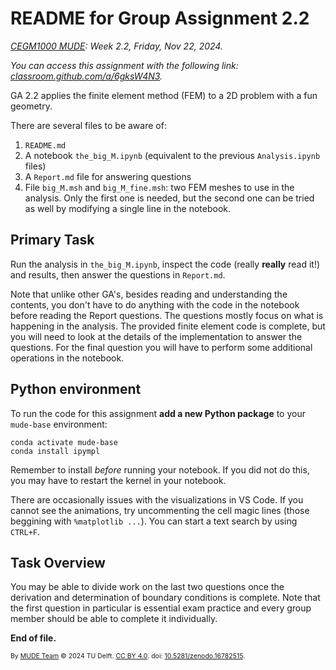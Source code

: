 # README for Group Assignment 2.2

*[CEGM1000 MUDE](http://mude.citg.tudelft.nl/): Week 2.2, Friday, Nov 22, 2024.*

_You can access this assignment with the following link: [classroom.github.com/a/6gksW4N3](https://classroom.github.com/a/6gksW4N3)._

GA 2.2 applies the finite element method (FEM) to a 2D problem with a fun geometry.

There are several files to be aware of:

1. `README.md`
2. A notebook `the_big_M.ipynb` (equivalent to the previous `Analysis.ipynb` files)
3. A `Report.md` file for answering questions
4. File `big_M.msh` and `big_M_fine.msh`: two FEM meshes to use in the analysis. Only the first one is needed, but the second one can be tried as well by modifying a single line in the notebook. 

## Primary Task

Run the analysis in `the_big_M.ipynb`, inspect the code (really **really** read it!) and results, then answer the questions in `Report.md`.

Note that unlike other GA's, besides reading and understanding the contents, you don't have to do anything with the code in the notebook before reading the Report questions. The questions mostly focus on what is happening in the analysis. The provided finite element code is complete, but you will need to look at the details of the implementation to answer the questions. For the final question you will have to perform some additional operations in the notebook.

## Python environment

To run the code for this assignment **add a new Python package** to your `mude-base` environment:

```
conda activate mude-base
conda install ipympl
```
Remember to install _before_ running your notebook. If you did not do this, you may have to restart the kernel in your notebook.

There are occasionally issues with the visualizations in VS Code. If you cannot see the animations, try uncommenting the cell magic lines (those beggining with `%matplotlib ...`). You can start a text search by using `CTRL+F`. 

## Task Overview

You may be able to divide work on the last two questions once the derivation and determination of boundary conditions is complete. Note that the first question in particular is essential exam practice and every group member should be able to complete it individually.

**End of file.**

<span style="font-size: 75%">
By <a rel="MUDE" href="http://mude.citg.tudelft.nl/">MUDE Team</a> &copy; 2024 TU Delft. <a rel="license" href="http://creativecommons.org/licenses/by/4.0/">CC BY 4.0</a>. doi: <a rel="Zenodo DOI" href="https://doi.org/10.5281/zenodo.16782515">10.5281/zenodo.16782515</a>.
